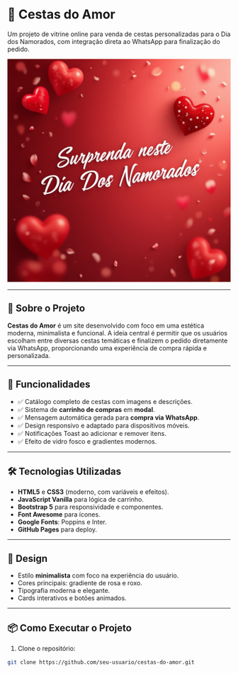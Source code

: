 # 💝 Cestas do Amor

Um projeto de vitrine online para venda de cestas personalizadas para o Dia dos Namorados, com integração direta ao WhatsApp para finalização do pedido.

![Cestas do Amor](banner.png)

---

## 🚀 Sobre o Projeto

**Cestas do Amor** é um site desenvolvido com foco em uma estética moderna, minimalista e funcional. A ideia central é permitir que os usuários escolham entre diversas cestas temáticas e finalizem o pedido diretamente via WhatsApp, proporcionando uma experiência de compra rápida e personalizada.

---

## 🎯 Funcionalidades

- ✅ Catálogo completo de cestas com imagens e descrições.
- ✅ Sistema de **carrinho de compras** em **modal**.
- ✅ Mensagem automática gerada para **compra via WhatsApp**.
- ✅ Design responsivo e adaptado para dispositivos móveis.
- ✅ Notificações Toast ao adicionar e remover itens.
- ✅ Efeito de vidro fosco e gradientes modernos.

---

## 🛠️ Tecnologias Utilizadas

- **HTML5** e **CSS3** (moderno, com variáveis e efeitos).
- **JavaScript Vanilla** para lógica de carrinho.
- **Bootstrap 5** para responsividade e componentes.
- **Font Awesome** para ícones.
- **Google Fonts**: Poppins e Inter.
- **GitHub Pages** para deploy.

---

## 🎨 Design

- Estilo **minimalista** com foco na experiência do usuário.
- Cores principais: gradiente de rosa e roxo.
- Tipografia moderna e elegante.
- Cards interativos e botões animados.

---

## 📦 Como Executar o Projeto

1. Clone o repositório:

```bash
git clone https://github.com/seu-usuario/cestas-do-amor.git
